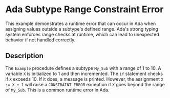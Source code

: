 # Ada Subtype Range Constraint Error

This example demonstrates a runtime error that can occur in Ada when assigning values outside a subtype's defined range. Ada's strong typing system enforces range checks at runtime, which can lead to unexpected behavior if not handled correctly.

## Description
The `Example` procedure defines a subtype `My_Sub` with a range of 1 to 10.  A variable `X` is initialized to 1 and then incremented. The `if` statement checks if `X` exceeds 10.  If it does, a message is printed. However, the assignment `X := X + 1` will raise a `CONSTRAINT_ERROR` exception if `X` goes beyond the range of `My_Sub`. This is a common runtime error in Ada.